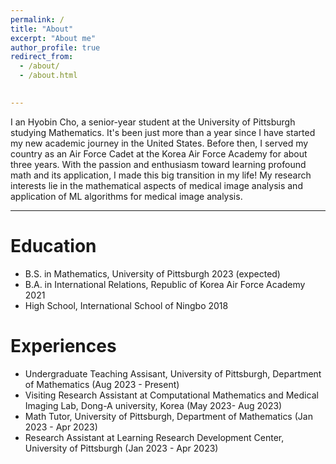 ```yaml
---
permalink: /
title: "About"
excerpt: "About me"
author_profile: true
redirect_from: 
  - /about/
  - /about.html

 
---
```


I an Hyobin Cho, a senior-year student at the University of Pittsburgh studying Mathematics. It's been just more than a year since I have started my new academic journey in the United States. Before then, I served my country as an Air Force Cadet at the Korea Air Force Academy for about three years. With the passion and enthusiasm toward learning profound math and its application, I made this big transition in my life! My research interests lie in the mathematical aspects of medical image analysis and application of ML algorithms for medical image analysis.

---


Education
======
* B.S. in Mathematics, University of Pittsburgh 2023 (expected)
* B.A. in International Relations, Republic of Korea Air Force Academy 2021
* High School, International School of Ningbo 2018
  
Experiences
======
* Undergraduate Teaching Assisant, University of Pittsburgh, Department of Mathematics (Aug 2023 - Present)
* Visiting Research Assistant at Computational Mathematics and Medical Imaging Lab, Dong-A university, Korea (May 2023- Aug 2023)
* Math Tutor, University of Pittsburgh, Department of Mathematics (Jan 2023 - Apr 2023)
* Research Assistant at Learning Research Development Center, University of Pittsburgh (Jan 2023 - Apr 2023)
